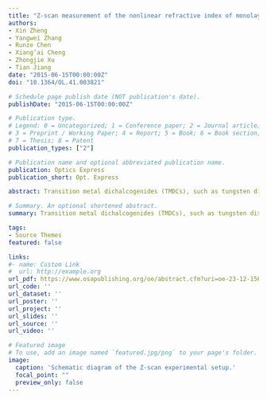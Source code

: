 ```yaml
---
title: "Z-scan measurement of the nonlinear refractive index of monolayer WS2"
authors:
- Xin Zheng
- Yangwei Zhang
- Runze Chen
- Xiang’ai Cheng
- Zhongjie Xu
- Tian Jiang
date: "2015-06-15T00:00:00Z"
doi: "10.1364/OL.41.003821"

# Schedule page publish date (NOT publication's date).
publishDate: "2015-06-15T00:00:00Z"

# Publication type.
# Legend: 0 = Uncategorized; 1 = Conference paper; 2 = Journal article;
# 3 = Preprint / Working Paper; 4 = Report; 5 = Book; 6 = Book section;
# 7 = Thesis; 8 = Patent
publication_types: ["2"]

# Publication name and optional abbreviated publication name.
publication: Optics Express
publication_short: Opt. Express

abstract: Transition metal dichalcogenides (TMDCs), such as tungsten disulfide (WS2), are layered materials with strong in-plane bonding and weak out-of-plane interactions enabling exfoliation into two-dimensional layers of single unit cell thickness. Recent advances in nanoscale materials characterization and few layer TMDCs’ unique optical properties make them a research hot-spot in nonlinear optics. In this work, the nonlinear refractive index of monolayer WS2 has been characterized with Z-scan measurement under 800nm femtosecond pulsed laser excitation, and a value of n2 ≃ (8.1 ± 0.41) × 10−13m2/W is obtained. A shift from saturable absorption to reverse saturable absorption was observed at higher input pump intensities in the experiments. The transition process was analyzed using a phenomenological model based on two photon absorption, and the two photon absorption coeﬃcient was estimated about (3.7±0.28)×10−6𝑚/𝑊.

# Summary. An optional shortened abstract.
summary: Transition metal dichalcogenides (TMDCs), such as tungsten disulfide (WS2), are layered materials with strong in-plane bonding and weak out-of-plane interactions enabling exfoliation into two-dimensional layers of single unit cell thickness. Recent advances in nanoscale materials characterization and few layer TMDCs’ unique optical properties make them a research hot-spot in nonlinear optics. In this work, the nonlinear refractive index of monolayer WS2 has been characterized with Z-scan measurement under 800nm femtosecond pulsed laser excitation, and a value of n2 ≃ (8.1 ± 0.41) × 10−13m2/W is obtained. A shift from saturable absorption to reverse saturable absorption was observed at higher input pump intensities in the experiments. The transition process was analyzed using a phenomenological model based on two photon absorption, and the two photon absorption coeﬃcient was estimated about (3.7±0.28)×10−6𝑚/𝑊.

tags:
- Source Themes
featured: false

links:
#- name: Custom Link
#  url: http://example.org
url_pdf: https://www.osapublishing.org/oe/abstract.cfm?uri=oe-23-12-15616
url_code: ''
url_dataset: ''
url_poster: ''
url_project: ''
url_slides: ''
url_source: ''
url_video: ''

# Featured image
# To use, add an image named `featured.jpg/png` to your page's folder. 
image:
  caption: 'Schematic diagram of the Z-scan experimental setup.'
  focal_point: ""
  preview_only: false
---
```


